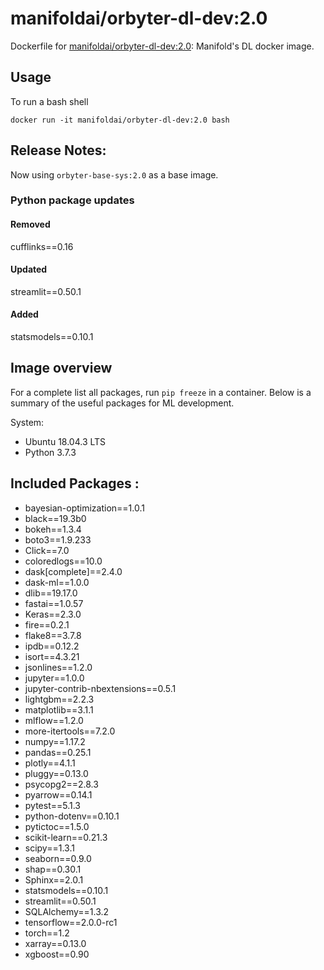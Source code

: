 # manifoldai/orbyter-dl-dev:2.0

Dockerfile for [manifoldai/orbyter-dl-dev:2.0](https://hub.docker.com/r/manifoldai/orbyter-dl-dev): Manifold's DL docker image.

## Usage

To run a bash shell

`
docker run -it manifoldai/orbyter-dl-dev:2.0 bash
`

## Release Notes:

Now using `orbyter-base-sys:2.0` as a base image. 

### Python package updates

#### Removed

cufflinks==0.16

#### Updated

streamlit==0.50.1

#### Added

statsmodels==0.10.1

## Image overview

For a complete list all packages, run `pip freeze` in a container. Below is a summary of
the useful packages for ML development.

System:

* Ubuntu 18.04.3 LTS
* Python 3.7.3

## Included Packages :

* bayesian-optimization==1.0.1
* black==19.3b0
* bokeh==1.3.4
* boto3==1.9.233
* Click==7.0
* coloredlogs==10.0
* dask[complete]==2.4.0
* dask-ml==1.0.0
* dlib==19.17.0
* fastai==1.0.57
* Keras==2.3.0
* fire==0.2.1
* flake8==3.7.8
* ipdb==0.12.2
* isort==4.3.21
* jsonlines==1.2.0
* jupyter==1.0.0
* jupyter-contrib-nbextensions==0.5.1
* lightgbm==2.2.3
* matplotlib==3.1.1
* mlflow==1.2.0
* more-itertools==7.2.0
* numpy==1.17.2
* pandas==0.25.1
* plotly==4.1.1
* pluggy==0.13.0
* psycopg2==2.8.3
* pyarrow==0.14.1
* pytest==5.1.3
* python-dotenv==0.10.1
* pytictoc==1.5.0
* scikit-learn==0.21.3
* scipy==1.3.1
* seaborn==0.9.0
* shap==0.30.1
* Sphinx==2.0.1
* statsmodels==0.10.1
* streamlit==0.50.1
* SQLAlchemy==1.3.2
* tensorflow==2.0.0-rc1
* torch==1.2
* xarray==0.13.0
* xgboost==0.90

